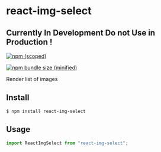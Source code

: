 # react-img-select

## Currently In Development Do not Use in Production !

[![npm (scoped)](https://img.shields.io/npm/v/react-img-select.svg)](https://www.npmjs.com/package/react-img-select)

[![npm bundle size (minified)](https://img.shields.io/bundlephobia/min/react-img-select.svg)](https://www.npmjs.com/package/react-img-select)

Render list of images

## Install

```
$ npm install react-img-select
```

## Usage

```js
import ReactImgSelect from "react-img-select";
```
